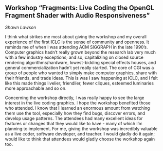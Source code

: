## Workshop “Fragments: Live Coding the OpenGL Fragment Shader with Audio Responsiveness”
*Shawn Lawson*

I think what strikes me most about giving the workshop and my overall experience of the first ICLC is the sense of community and openness. It reminds me of when I was attending ACM SIGGRAPH in the late 1990’s. Computer graphics hadn’t really grown beyond the research lab very much with a few industry exceptions; and so, capitalizing on closed source rendering algorithms/hardware, lowest-bidding special effects houses, and general commercialization hadn’t yet really started. The core of CGI was a group of people who wanted to simply make computer graphics, share with their friends, and trade ideas. This is was I saw happening at ICLC, and I felt like this made things livelier, friendlier, fewer cliques, esteemed luminaries more approachable and so on.

Concerning the workshop directly, I was really happy to see the large interest in the live coding graphics. I hope the workshop benefited those who attended. I know that I learned an enormous amount from watching them use the tool, especially how they find bugs, discover errors, and develop usage patterns. The attendees had many excellent ideas for features or changes that they would like to have - many of which I’m planning to implement. For me, giving the workshop was incredibly valuable as a live coder, software developer, and teacher. I would gladly do it again; would like to think that attendees would gladly choose the workshop again too.
